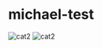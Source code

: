 # michael-test
![cat2](https://user-images.githubusercontent.com/25141715/233725943-cb5c818e-6cb5-471b-baa4-700ab2c3736d.jpg)
![cat2](https://user-images.githubusercontent.com/25141715/233726571-207c514b-bd01-4581-b90a-4c08e04570c5.jpg)
